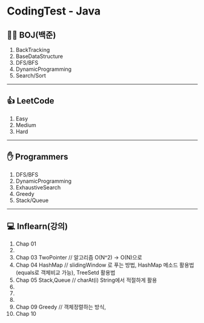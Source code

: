 # CodingTest - Java
## 👊🏽 BOJ(백준)
1. BackTracking
2. BaseDataStructure
3. DFS/BFS
4. DynamicProgramming
5. Search/Sort
***

## 👍 LeetCode
1. Easy
2. Medium
3. Hard
***

## ✋ Programmers
1. DFS/BFS
2. DynamicProgramming
3. ExhaustiveSearch
4. Greedy
5. Stack/Queue
***

## 💻 Inflearn(강의)
1. Chap 01 
2. 
3. Chap 03 TwoPointer // 알고리즘 O(N^2) -> O(N)으로 
4. Chap 04 HashMap // slidingWindow 로 푸는 방법, HashMap 메소드 활용법(equals로 객체비교 가능), TreeSetd 활용법
5. Chap 05 Stack,Queue // charAt(i) String에서 적절하게 활용
6. 
7. 
8. 
9. Chap 09 Greedy // 객체정렬하는 방식, 
10. Chap 10

